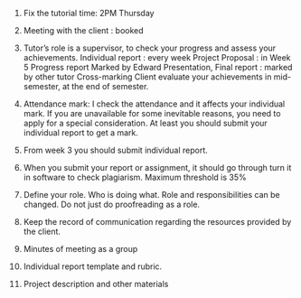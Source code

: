 1.	Fix the tutorial time: 2PM Thursday

2.	Meeting with the client : booked

3.	Tutor’s role is a supervisor, to check your progress and assess your achievements.
Individual report : every week
Project Proposal : in Week 5
Progress report 
Marked by Edward
Presentation, Final report : marked by other tutor
Cross-marking
Client evaluate your achievements in mid-semester, at the end of semester.

4.	Attendance mark: I check the attendance and it affects your individual mark. If you are unavailable for some inevitable reasons, you need to apply for a special consideration. At least you should submit your individual report to get a mark.

5.	From week 3 you should submit individual report.

6.	When you submit your report or assignment, it should go through turn it in software to check plagiarism. Maximum threshold is 35%

7.	Define your role. Who is doing what. Role and responsibilities can be changed. Do not just do proofreading as a role.

8.	Keep the record of communication regarding the resources provided by the client.

9.	Minutes of meeting as a group

10.	Individual report template and rubric.

11.	 Project description and other materials

